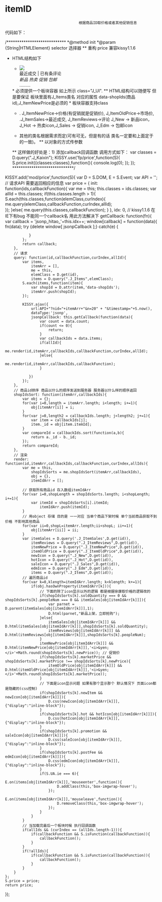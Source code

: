 itemID
======

                                      根据商品ID取价格或者其他促销信息
代码如下：

   
/****************************
*@method init
*@param {String|HTMLElement} selector 选择器
** 重构 price 兼容kissy1.1.6 
* HTML结构如下
	<ul class="J_Ul">
		<li>
			<a href="#" class="J_Items" data-shopIds = "">
				<img src="http://img-api.allenm.me/230-280.png"/>
			</a>
			<div class="">
				<div class=""><em class="J_ItemNewPrice"></em></div>
				<div class=""><em class="J_ItemOldPrice"></em></div>
			</div>
			<div class="">
				<div class="">最近成交<em class="J_ItemSales"></em> | 已有<em class="J_ItemReviews"></em>条评论</div>
			</div>
			<div class="">
				<i class="J_New">新品</i>
				<i class="J_Hot">热卖</i>
				<i class="J_Sales">促销</i>
				<i class="J_Edm">包邮</i>
			</div>
		</li>
	</ul>
	<ul class="J_Ul">
		.........
	</ul>
     * 必须提供一个板块容器 如上所示 class="J_Ul". 
     ** HTML结构可以随便写 但是要保证 板块里面有J_Items类名 对应的属性 data-shopIds(商品id),J_ItemNewPrice是必须的
     * 板块容器支持class  

     * . J_ItemNewPrice->价格(有促销就是促销价), J_ItemOldPrice->市场价, .J_ItemSales->最近成交, J_ItemReviews->评论 
       J_New -> 新品icon，J_Hot -> 热卖icon,J_Sales -> 促销icon, J_Edm -> 包邮icon

     *  其他的类名根据需求而定(可有可无，但是有的话 类名一定要和上面定于的一致)。
     ** 以对象的方式传参数

     ** 这样做的好处是：1) 添加callback回调函数
	    调用方式如下：
	    var classes = D.query(".J_Kaixin"); 
		KISSY.use('fp/price',function(S){
			S.price.init({classes:classes},function(){
				console.log(0);
			});
		});
*****************************/

KISSY.add('mod/price',function(S){
	var D = S.DOM, E = S.Event;
	var API = '';  // 请求API 需要返回相应的信息
	var price = {
		init: function(ids,callbackFunction){
			var me = this;
			this.classes = ids.classes;
			var allId = this.classes;
			if(this.classes.length > 1){
				S.each(this.classes,function(elemClass,curIndex){
					me.query(elemClass,callbackFunction,curIndex,allId);	
				});
			}else{
				me.query(this.classes,callbackFunction);
			}
		},
		idx: 0,
		// kissy1.1.6 在IE下有bug 不能同一个callback名 用此方法解决下
		getCallback: function(fn){
			var callback = 'jsonp_hitao_'+this.idx++;
			window[callback] = function(data){
			   fn(data);
			   try {delete window[ jsonpCallback ];} catch(e) { 
					
			   }
			};
			return callback;
		},
		// 请求
		query: function(id,callbackFunction,curIndex,allId){
			var items,
				itemArr = [],
				me = this,
				elemClass = D.get(id),
				items = D.query(".J_Items",elemClass);
			S.each(items,function(item){
				var shopId = D.attr(item,'data-shopIds');
				itemArr.push(shopId);
			});
			
			KISSY.ajax({
				url:API+"?nid="+itemArr+"&n=20" + "&timestamp="+S.now(),
				dataType:'jsonp',
				jsonpCallback: this.getCallback(function(data){
				    var count = data.count;
					if(count <= 0){
						return;
					}
					var callbackIds = data.items;
					if(allId){
						me.render(id,itemArr,callbackIds,callbackFunction,curIndex,allId);
					}else{
						me.render(id,itemArr,callbackIds,callbackFunction);
					}
					
			   })
			});
		},
		// 商品id排序 商品以什么的顺序发送到服务器 服务器以什么样的顺序返回
		shopIdsSort: function(itemArr,callbackIds){
			var obj = {};
			for(var i=0,length = itemArr.length; i<length; i+=1){
				obj[itemArr[i]] = i;
			}
			for(var j=0,length2 = callbackIds.length; j<length2; j+=1){
				var item = callbackIds[j];
				item._id = obj[item.itemId];
			}
			var compareId = callbackIds.sort(function(a,b){
				return a._id - b._id;
			});
			return compareId;
		},
		// 渲染
		render: function(id,itemArr,callbackIds,callbackFunction,curIndex,allIds){
			var me = this,
				shopIdsSorts = me.shopIdsSort(itemArr,callbackIds),
				obj = {},
				itemIdArr = [];

			// 获取所有商品id 存入数组itemIdArr
			for(var i=0,shopLength = shopIdsSorts.length; i<shopLength; i+=1){
				var itemId = shopIdsSorts[i].itemId;
					itemIdArr.push(itemId);
			}
			// 用object 存储 目的是 一一对应 当单个商品下架时候 单个当前商品获取不到价格 不影响其他商品 
			for(var ii=0,shopL=itemArr.length;ii<shopL; ii+=1){
				obj[itemArr[ii]] = ii;
			}
			var itemSales = D.query('.J_ItemSales',D.get(id)), 
				itemReviews = D.query(".J_ItemReviews",D.get(id)),
				itemNewPrice = D.query(".J_ItemNewPrice",D.get(id)),
				itemOldPrice = D.query(".J_ItemOldPrice",D.get(id)),
				newIcon = D.query(".J_New",D.get(id)),
				hotIcon = D.query(".J_Hot",D.get(id)),
				saleIcon = D.query(".J_Sales",D.get(id)),
				edmIcon = D.query(".J_Edm",D.get(id)),
				items = D.query(".J_Items",D.get(id));
			// 遍历商品id 
			for(var k=0,klength=itemIdArr.length; k<klength; k+=1){
				if(obj.hasOwnProperty(itemIdArr[k])){
					// 下面的除了icon显示以外的逻辑 都是根据徐康取价格的逻辑改的
					if(shopIdsSorts[k].soldQuantity === 0 && shopIdsSorts[k].peopleNum === 0 && itemSales[obj[itemIdArr[k]]]){
						var parnet = D.parent(itemSales[obj[itemIdArr[k]]],1);
						D.html(parnet,"新品上架，立即抢购");
					}else{
						itemSales[obj[itemIdArr[k]]] && D.html(itemSales[obj[itemIdArr[k]]],shopIdsSorts[k].soldQuantity);
						itemReviews[obj[itemIdArr[k]]] && D.html(itemReviews[obj[itemIdArr[k]]],shopIdsSorts[k].peopleNum);
					}
					itemNewPrice[obj[itemIdArr[k]]] && D.html(itemNewPrice[obj[itemIdArr[k]]],'<i>&yen;</i>'+Math.round(shopIdsSorts[k].newPrice)); // 促销价
					if(shopIdsSorts[k].marketPrice && shopIdsSorts[k].marketPrice !== shopIdsSorts[k].newPrice){
						itemOldPrice[obj[itemIdArr[k]]] && D.html(itemOldPrice[obj[itemIdArr[k]]],'<i>&yen;</i>'+Math.round(shopIdsSorts[k].marketPrice));
					}
					// 下面是icon显示问题 如果有那个显示那个 默认情况下 页面icon都是隐藏的(css控制)
					if(shopIdsSorts[k].newItem && newIcon[obj[itemIdArr[k]]]){
						D.css(newIcon[obj[itemIdArr[k]]],{"display":"inline-block"});
					}
					if(shopIdsSorts[k].hot && hotIcon[obj[itemIdArr[k]]]){
						D.css(hotIcon[obj[itemIdArr[k]]],{"display":"inline-block"});
					}
					if(shopIdsSorts[k].promotion && saleIcon[obj[itemIdArr[k]]]){
						D.css(saleIcon[obj[itemIdArr[k]]],{"display":"inline-block"});
					}
					if(shopIdsSorts[k].postFee && edmIcon[obj[itemIdArr[k]]]){
						D.css(edmIcon[obj[itemIdArr[k]]],{"display":"inline-block"});
					}
					if(S.UA.ie === 6){
						E.on(items[obj[itemIdArr[k]]],'mouseenter',function(){
							D.addClass(this,'box-imgwrap-hover');
						});
						E.on(items[obj[itemIdArr[k]]],'mouseleave',function(){
							D.removeClass(this,'box-imgwrap-hover');
						});
					}
				}
			}
			// 当加载完最后一个板块时候 执行回调函数
			if(allIds && (curIndex == (allIds.length-1))){
				if(callbackFunction && S.isFunction(callbackFunction)){
					callbackFunction();
				}
			}
			if(!allIds){
				if(callbackFunction && S.isFunction(callbackFunction)){
					callbackFunction();
				}
			}
		}
	};
	S.price = price;
	return price;
});


